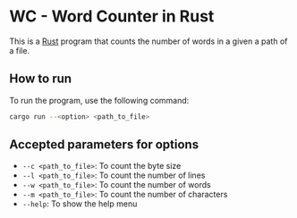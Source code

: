 # WC - Word Counter in Rust

This is a [Rust](https://www.rust-lang.org/) program that counts the number of words in a given a path of a file.

## How to run

To run the program, use the following command:
```bash
cargo run --<option> <path_to_file>
```

## Accepted parameters for options

- `--c <path_to_file>`: To count the byte size 
- `--l <path_to_file>`: To count the number of lines
- `--w <path_to_file>`: To count the number of words
- `--m <path_to_file>`: To count the number of characters
- `--help`: To show the help menu
